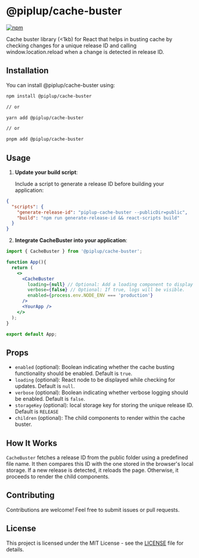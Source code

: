 # @piplup/cache-buster

[![npm](https://img.shields.io/npm/v/@piplup/cache-buster)](https://www.npmjs.com/package/@piplup/cache-buster)

Cache buster library (<1kb) for React that helps in busting cache by checking changes for a unique release ID and calling window.location.reload when a change is detected in release ID.

## Installation

You can install @piplup/cache-buster using:

```bash
npm install @piplup/cache-buster

// or

yarn add @piplup/cache-buster

// or

pnpm add @piplup/cache-buster
```

## Usage
1. **Update your build script**:

   Include a script to generate a release ID before building your application:

```json
{
  "scripts": {
    "generate-release-id": "piplup-cache-buster --publicDir=public",
    "build": "npm run generate-release-id && react-scripts build"
  }
}
```

2. **Integrate CacheBuster into your application**:

```jsx
import { CacheBuster } from '@piplup/cache-buster';

function App(){
  return (
    <>
      <CacheBuster 
        loading={null} // Optional: Add a loading component to display loading.
        verbose={false} // Optional: If true, logs will be visible.
        enabled={process.env.NODE_ENV === 'production'}
      />
      <YourApp />
    </>
  );
}

export default App;
```

## Props

- `enabled` (optional): Boolean indicating whether the cache busting functionality should be enabled. Default is `true`.
- `loading` (optional): React node to be displayed while checking for updates. Default is `null`.
- `verbose` (optional): Boolean indicating whether verbose logging should be enabled. Default is `false`.
- `storageKey` (optional): local storage key for storing the unique release ID. Default is `RELEASE`
- `children` (optional): The child components to render within the cache buster.

## How It Works

`CacheBuster` fetches a release ID from the public folder using a predefined file name. It then compares this ID with the one stored in the browser's local storage. If a new release is detected, it reloads the page. Otherwise, it proceeds to render the child components.

## Contributing

Contributions are welcome! Feel free to submit issues or pull requests.

## License

This project is licensed under the MIT License - see the [LICENSE](LICENSE) file for details.

